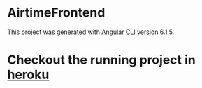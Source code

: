 # AirtimeFrontend

This project was generated with [Angular CLI](https://github.com/angular/angular-cli) version 6.1.5.

# Checkout the running project in [heroku](https://airtime-fe.herokuapp.com/)

